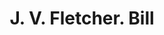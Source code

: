 ---
doi: 10.7916/D8QN7JSP
date_other: '1870'
date_other_textual: 1870-1879
form: printed ephemera
genre:
- Invoices
name:
- J. V. Fletcher
object_in_context_url: https://biggert.cul.columbia.edu/items/view/ave_biggert_00402
subject_hierarchical_geographic:
- Boston, Massachusetts, United States
subject_name:
- J. V. Fletcher
title: J. V. Fletcher. Bill
sort_title: J. V. Fletcher. Bill
call_number: ave_biggert_00402
coordinates:
- 42.35805555555556,-71.06361111111111
pid: ave_biggert_00402
identifiers: ave_biggert_00402
canvas_id: ldpd:395676
permalink: "/items/ave_biggert_00402/"
layout: iiif-image-page
---